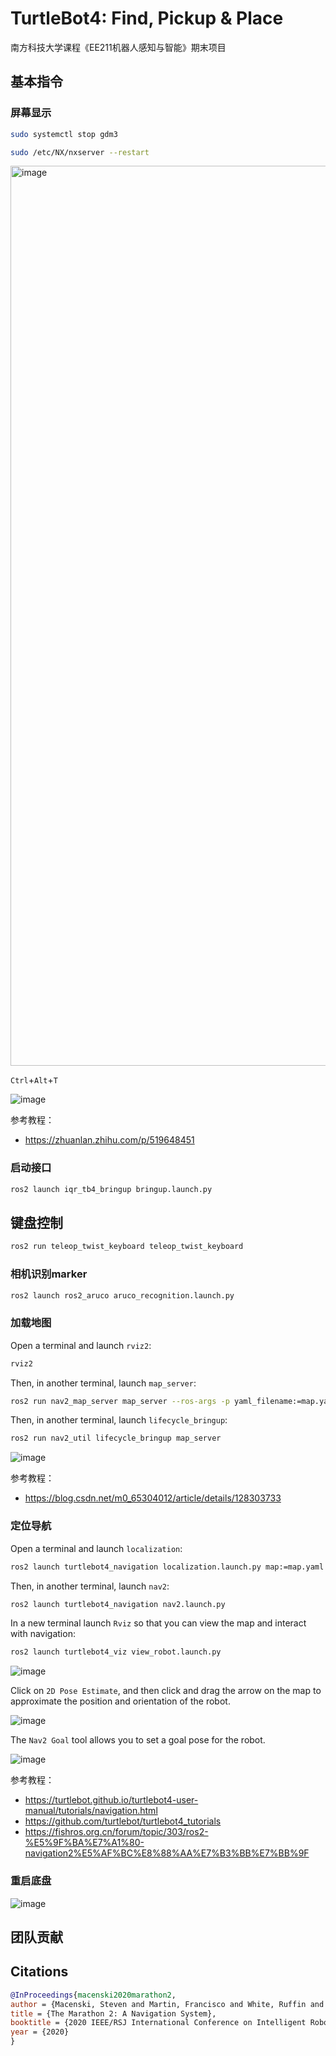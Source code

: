 # TurtleBot4: Find, Pickup & Place

南方科技大学课程《EE211机器人感知与智能》期末项目

## 基本指令

### 屏幕显示

```bash
sudo systemctl stop gdm3
```

```bash
sudo /etc/NX/nxserver --restart
```

<img width="1440" alt="image" src="https://github.com/HuaYuXiao/tb4_find_pickup_place/assets/117464811/57fc1409-7d51-4a97-903b-279116c6501c">

`Ctrl`+`Alt`+`T`

![image](https://github.com/HuaYuXiao/tb4_find_pickup_place/assets/117464811/960671c7-d6c4-4607-a8cf-beb40eb28c71)

参考教程：

- https://zhuanlan.zhihu.com/p/519648451

### 启动接口

```bash
ros2 launch iqr_tb4_bringup bringup.launch.py
```

## 键盘控制

```bash
ros2 run teleop_twist_keyboard teleop_twist_keyboard
```

### 相机识别marker

```bash
ros2 launch ros2_aruco aruco_recognition.launch.py
```

### 加载地图

Open a terminal and launch `rviz2`:

```bash
rviz2
```

Then, in another terminal, launch `map_server`:

```bash
ros2 run nav2_map_server map_server --ros-args -p yaml_filename:=map.yaml
```

Then, in another terminal, launch `lifecycle_bringup`:

```bash
ros2 run nav2_util lifecycle_bringup map_server
```

![image](https://github.com/HuaYuXiao/turtlebot2_pickup_and_place/assets/117464811/16008ebc-f038-4634-a5e8-1883e577c0b6)

参考教程：
- https://blog.csdn.net/m0_65304012/article/details/128303733

### 定位导航

Open a terminal and launch `localization`:

```bash
ros2 launch turtlebot4_navigation localization.launch.py map:=map.yaml
```

Then, in another terminal, launch `nav2`:

```bash
ros2 launch turtlebot4_navigation nav2.launch.py
```

In a new terminal launch `Rviz` so that you can view the map and interact with navigation:

```bash
ros2 launch turtlebot4_viz view_robot.launch.py
```

![image](https://github.com/HuaYuXiao/tb4_find_pickup_place/assets/117464811/ac469303-28e1-4fce-a1a9-4304e864e7ec)

Click on `2D Pose Estimate`, and then click and drag the arrow on the map to approximate the position and orientation of the robot.

![image](https://github.com/HuaYuXiao/tb4_find_pickup_place/assets/117464811/ee2ff89b-b51e-4383-aade-bf43532ec90f)

The `Nav2 Goal` tool allows you to set a goal pose for the robot. 

![image](https://github.com/HuaYuXiao/tb4_find_pickup_place/assets/117464811/34afbcba-49a8-44c0-b1a3-0485682772b7)

参考教程：

- https://turtlebot.github.io/turtlebot4-user-manual/tutorials/navigation.html
- https://github.com/turtlebot/turtlebot4_tutorials
- https://fishros.org.cn/forum/topic/303/ros2-%E5%9F%BA%E7%A1%80-navigation2%E5%AF%BC%E8%88%AA%E7%B3%BB%E7%BB%9F

### 重启底盘

![image](https://github.com/HuaYuXiao/tb4_find_pickup_place/assets/117464811/94fc7bf5-0afc-49b5-aeec-12b42cc0d708)




## 团队贡献

## Citations

```bibtex
@InProceedings{macenski2020marathon2,
author = {Macenski, Steven and Martin, Francisco and White, Ruffin and Ginés Clavero, Jonatan},
title = {The Marathon 2: A Navigation System},
booktitle = {2020 IEEE/RSJ International Conference on Intelligent Robots and Systems (IROS)},
year = {2020}
}
```
